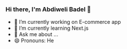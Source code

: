 ### Hi there, I'm Abdiweli Badel 👋

- 🔭 I’m currently working on E-commerce app
- 🌱 I’m currently learning Next.js
- 💬 Ask me about ...
- 😄 Pronouns: He


